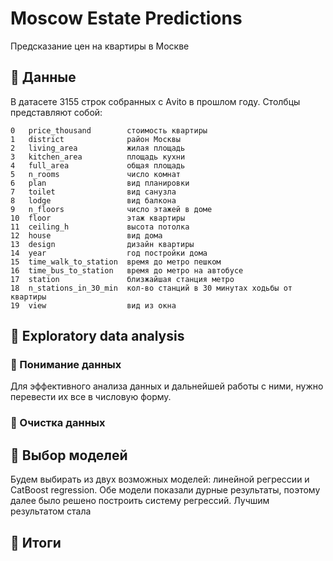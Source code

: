 # Moscow Estate Predictions
Предсказание цен на квартиры в Москве
## 📑 Данные
В датасете 3155 строк собранных с Аvito в прошлом году. Столбцы представляют собой:
 ```
 0   price_thousand        стоимость квартиры
 1   district              район Москвы
 2   living_area           жилая площадь
 3   kitchen_area          площадь кухни
 4   full_area             общая площадь
 5   n_rooms               число комнат
 6   plan                  вид планировки
 7   toilet                вид санузла
 8   lodge                 вид балкона
 9   n_floors              число этажей в доме
 10  floor                 этаж квартиры
 11  ceiling_h             высота потолка
 12  house                 вид дома
 13  design                дизайн квартиры
 14  year                  год постройки дома
 15  time_walk_to_station  время до метро пешком
 16  time_bus_to_station   время до метро на автобусе
 17  station               близжайшая станция метро
 18  n_stations_in_30_min  кол-во станций в 30 минутах ходьбы от квартиры
 19  view                  вид из окна
 ```
## 🤔 Exploratory data analysis
### 📑 Понимание данных
Для эффективного анализа данных и дальнейшей работы с ними, нужно перевести их все в числовую форму.
### 📑 Очистка данных
## 📐 Выбор моделей
Будем выбирать из двух возможных моделей: линейной регрессии и CatBoost regression.
Обе модели показали дурные результаты, поэтому далее было решено построить систему регрессий.
Лучшим результатом стала
## 📑 Итоги
